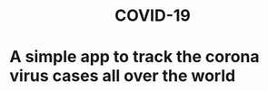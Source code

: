 <h1 align="center"> COVID-19<h1>
 A simple app to track the corona virus cases all over the world


